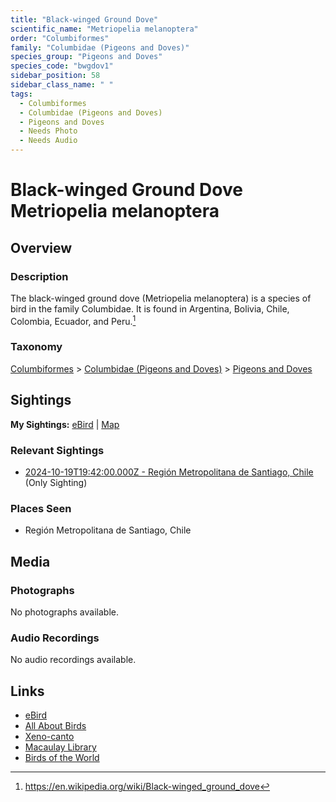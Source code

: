 ```yaml
---
title: "Black-winged Ground Dove"
scientific_name: "Metriopelia melanoptera"
order: "Columbiformes"
family: "Columbidae (Pigeons and Doves)"
species_group: "Pigeons and Doves"
species_code: "bwgdov1"
sidebar_position: 58
sidebar_class_name: " "
tags: 
  - Columbiformes
  - Columbidae (Pigeons and Doves)
  - Pigeons and Doves
  - Needs Photo
  - Needs Audio
---
```


# Black-winged Ground Dove <span className='sci_name'>Metriopelia melanoptera</span>

## Overview

### Description
The black-winged ground dove (Metriopelia melanoptera) is a species of bird in the family Columbidae. It is found in Argentina, Bolivia, Chile, Colombia, Ecuador, and Peru.[^1]

[^1]: https://en.wikipedia.org/wiki/Black-winged_ground_dove

### Taxonomy
[Columbiformes](/tags/columbiformes) > [Columbidae (Pigeons and Doves)](/tags/columbidae-pigeons-and-doves) > [Pigeons and Doves](/tags/pigeons-and-doves)


## Sightings

**My Sightings:** [eBird](https://ebird.org/lifelist?r=world&time=life&spp=bwgdov1) | [Map](/map?species_code=bwgdov1)

### Relevant Sightings

* [2024-10-19T19:42:00.000Z - Región Metropolitana de Santiago, Chile](https://ebird.org/checklist/S199524278) (Only Sighting)

### Places Seen

* Región Metropolitana de Santiago, Chile



## Media
### Photographs
No photographs available.

### Audio Recordings
No audio recordings available.

## Links
* [eBird](https://ebird.org/species/bwgdov1) 
* [All About Birds](https://www.allaboutbirds.org/guide/bwgdov1) 
* [Xeno-canto](https://www.xeno-canto.org/species/metriopelia-melanoptera) 
* [Macaulay Library](https://search.macaulaylibrary.org/catalog?taxonCode=bwgdov1&sort=rating_rank_desc)
* [Birds of the World](https://birdsoftheworld.org/bow/species/bwgdov1)
